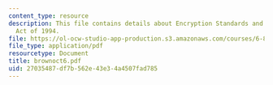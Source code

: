 ```yaml
---
content_type: resource
description: This file contains details about Encryption Standards and Procedures
  Act of 1994.
file: https://ol-ocw-studio-app-production.s3.amazonaws.com/courses/6-805-ethics-and-the-law-on-the-electronic-frontier-fall-2005/27035487df7b562e43e34a4507fad785_brownoct6.pdf
file_type: application/pdf
resourcetype: Document
title: brownoct6.pdf
uid: 27035487-df7b-562e-43e3-4a4507fad785
---
```

